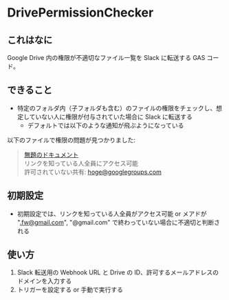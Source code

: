 # DrivePermissionChecker

## これはなに

Google Drive 内の権限が不適切なファイル一覧を Slack に転送する GAS コード。

## できること

* 特定のフォルダ内（子フォルダも含む）のファイルの権限をチェックし、想定していない人に権限が付与されていた場合に Slack に転送する
  * デフォルトでは以下のような通知が飛ぶようになっている

以下のファイルで権限の問題が見つかりました:
> [無題のドキュメント]()  
> リンクを知っている人全員にアクセス可能  
> 許可されていない共有: hoge@googlegroups.com  

## 初期設定

* 初期設定では、リンクを知っている人全員がアクセス可能 or メアドが ".fw@gmail.com", "@gmail.com" で終わっていない場合に不適切と判断される

## 使い方

1. Slack 転送用の Webhook URL と Drive の ID、許可するメールアドレスのドメインを入力する
2. トリガーを設定する or 手動で実行する
